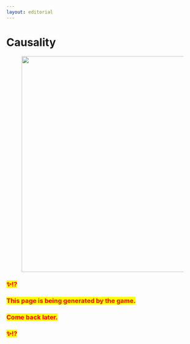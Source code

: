 ```yaml
---
layout: editorial
---
```


# Causality

<figure><img src="../../../../../.gitbook/assets/pexels-btgl-♡-18732686.jpg" alt="" width="563"><figcaption></figcaption></figure>

### <mark style="color:red;">✨⁉️</mark>&#x20;

### <mark style="color:red;">This page is being generated by the game.</mark>&#x20;

### <mark style="color:red;">Come back later.</mark>

### <mark style="color:red;">✨⁉️</mark>
